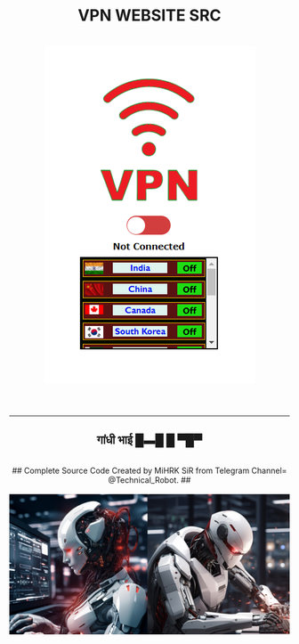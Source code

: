 <p align="center" style="text-align:center">
  <h1 align="center">VPN WEBSITE SRC</h1>
 
  <h1 align="center"><img src="./flags/Web-VPN.png" > </h1>
    
</p>
  <br>
<hr>
<p align="center" style="text-align:center">
<h2 align="center">गांधी भाई █▬█ █ ▀█▀ </h2>
</p>
<br>
<div align="center">
## Complete Source Code Created by MiHRK SiR from Telegram Channel=  @Technical_Robot. ##
</div>
<br>
<div align="center">

<img src='./flags/Robots.jpeg' style="width:640px;">
</div>
